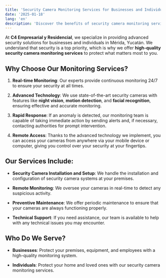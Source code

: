 ```yaml
---
title: 'Security Camera Monitoring Services for Businesses and Individuals'
date: '2025-01-18'
lang: 'en'
description: 'Discover the benefits of security camera monitoring services for businesses and individuals, and how C4 Empresarial y Residencial can help protect what matters.'
---
```


At **C4 Empresarial y Residencial**, we specialize in providing advanced security solutions for businesses and individuals in Mérida, Yucatán. We understand that security is a top priority, which is why we offer **high-quality security camera monitoring services** to protect what matters most to you.

## Why Choose Our Monitoring Services?

1. **Real-time Monitoring**: Our experts provide continuous monitoring 24/7 to ensure your security at all times.
   
2. **Advanced Technology**: We use state-of-the-art security cameras with features like **night vision**, **motion detection**, and **facial recognition**, ensuring effective and accurate monitoring.
   
3. **Rapid Response**: If an anomaly is detected, our monitoring team is capable of taking immediate action by sending alerts and, if necessary, contacting authorities for prompt intervention.

4. **Remote Access**: Thanks to the advanced technology we implement, you can access your cameras from anywhere via your mobile device or computer, giving you control over your security at your fingertips.

## Our Services Include:

- **Security Camera Installation and Setup**: We handle the installation and configuration of security camera systems at your premises.
  
- **Remote Monitoring**: We oversee your cameras in real-time to detect any suspicious activity.
  
- **Preventive Maintenance**: We offer periodic maintenance to ensure that your cameras are always functioning properly.
  
- **Technical Support**: If you need assistance, our team is available to help with any technical issues you may encounter.

## Who Do We Serve?

- **Businesses**: Protect your premises, equipment, and employees with a high-quality monitoring system.
  
- **Individuals**: Protect your home and loved ones with our security camera monitoring services.
